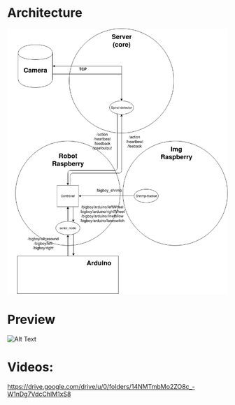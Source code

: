 # Architecture
![Architecture](overview.png)
# Preview
![Alt Text](20200110_114120.gif)
# Videos:
https://drive.google.com/drive/u/0/folders/14NMTmbMo2ZO8c_-W1nDg7VdcChlM1xS8
<br>
